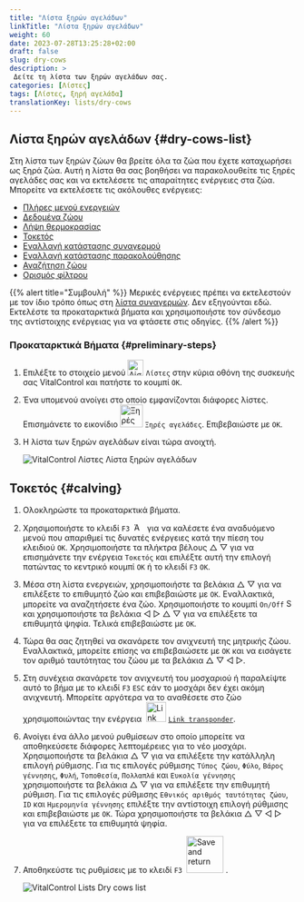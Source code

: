 ```yaml
---
title: "Λίστα ξηρών αγελάδων"
linkTitle: "Λίστα ξηρών αγελάδων"
weight: 60
date: 2023-07-28T13:25:28+02:00
draft: false
slug: dry-cows
description: >
 Δείτε τη λίστα των ξηρών αγελάδων σας.
categories: [Λίστες]
tags: [Λίστες, ξηρή αγελάδα]
translationKey: lists/dry-cows
---
```

## Λίστα ξηρών αγελάδων {#dry-cows-list}

Στη λίστα των ξηρών ζώων θα βρείτε όλα τα ζώα που έχετε καταχωρήσει ως ξηρά ζώα. Αυτή η λίστα θα σας βοηθήσει να παρακολουθείτε τις ξηρές αγελάδες σας και να εκτελέσετε τις απαραίτητες ενέργειες στα ζώα. Μπορείτε να εκτελέσετε τις ακόλουθες ενέργειες:

- [Πλήρες μενού ενεργειών](../alarm/#full-action-menu)
- [Δεδομένα ζώου](../alarm/#animal-data)
- [Λήψη θερμοκρασίας](../alarm/#take-temperature)
- [Τοκετός](#calving)
- [Εναλλαγή κατάστασης συναγερμού](../on-watch/#toggle-alarm-status)
- [Εναλλαγή κατάστασης παρακολούθησης](../alarm/#toggle-watch-status)
- [Αναζήτηση ζώου](../alarm/#search-animal)
- [Ορισμός φίλτρου](../alarm/#set-filter)

{{% alert title="Συμβουλή" %}}
Μερικές ενέργειες πρέπει να εκτελεστούν με τον ίδιο τρόπο όπως στη [λίστα συναγερμών](../alarm). Δεν εξηγούνται εδώ. Εκτελέστε τα προκαταρκτικά βήματα και χρησιμοποιήστε τον σύνδεσμο της αντίστοιχης ενέργειας για να φτάσετε στις οδηγίες.
{{% /alert %}}

### Προκαταρκτικά Βήματα {#preliminary-steps}

1. Επιλέξτε το στοιχείο μενού <img src="/icons/main/lists.svg" width="28" align="bottom" alt="Λίστες" /> `Λίστες` στην κύρια οθόνη της συσκευής σας VitalControl και πατήστε το κουμπί `OK`.

2. Ένα υπομενού ανοίγει στο οποίο εμφανίζονται διάφορες λίστες. Επισημάνετε το εικονίδιο <img src="/icons/lists/drycows.svg" width="40" align="bottom" alt="Ξηρές αγελάδες" /> `Ξηρές αγελάδες`. Επιβεβαιώστε με `OK`.

3. Η λίστα των ξηρών αγελάδων είναι τώρα ανοιχτή.

   ![VitalControl Λίστες Λίστα ξηρών αγελάδων](../images/firststeps5.png "Προκαταρκτικά Βήματα")

## Τοκετός {#calving}

1. Ολοκληρώστε τα προκαταρκτικά βήματα.

2. Χρησιμοποιήστε το κλειδί `F3` &nbsp;<img src="/icons/footer/open-popup.svg" width="15" align="bottom" alt="Άνοιγμα αναδυόμενου παραθύρου" />&nbsp; για να καλέσετε ένα αναδυόμενο μενού που απαριθμεί τις δυνατές ενέργειες κατά την πίεση του κλειδιού `OK`. Χρησιμοποιήστε τα πλήκτρα βέλους △ ▽ για να επισημάνετε την ενέργεια `Τοκετός` και επιλέξτε αυτή την επιλογή πατώντας το κεντρικό κουμπί `OK` ή το κλειδί `F3` `OK`.

3. Μέσα στη λίστα ενεργειών, χρησιμοποιήστε τα βελάκια △ ▽ για να επιλέξετε το επιθυμητό ζώο και επιβεβαιώστε με `OK`. Εναλλακτικά, μπορείτε να αναζητήσετε ένα ζώο. Χρησιμοποιήστε το κουμπί `On/Off` <img src="/icons/footer/search.svg" width="15" align="bottom" alt="Search" /> και χρησιμοποιήστε τα βελάκια ◁ ▷ △ ▽ για να επιλέξετε τα επιθυμητά ψηφία. Τελικά επιβεβαιώστε με `OK`.

4. Τώρα θα σας ζητηθεί να σκανάρετε τον ανιχνευτή της μητρικής ζώου. Εναλλακτικά, μπορείτε επίσης να επιβεβαιώσετε με `OK` και να εισάγετε τον αριθμό ταυτότητας του ζώου με τα βελάκια △ ▽ ◁ ▷.

5. Στη συνέχεια σκανάρετε τον ανιχνευτή του μοσχαριού ή παραλείψτε αυτό το βήμα με το κλειδί `F3` `ESC` εάν το μοσχάρι δεν έχει ακόμη ανιχνευτή. Μπορείτε αργότερα να το αναθέσετε στο ζώο χρησιμοποιώντας την ενέργεια &nbsp;<img src="/icons/actions/link-transponder.svg" width="35" align="bottom" alt="Link transponder" /> [`Link transponder`](../../actions/link-transponder).

6. Ανοίγει ένα άλλο μενού ρυθμίσεων στο οποίο μπορείτε να αποθηκεύσετε διάφορες λεπτομέρειες για το νέο μοσχάρι. Χρησιμοποιήστε τα βελάκια △ ▽ για να επιλέξετε την κατάλληλη επιλογή ρύθμισης. Για τις επιλογές ρύθμισης `Τύπος ζώου`, `Φύλο`, `Βάρος γέννησης`, `Φυλή`, `Τοποθεσία`, `Πολλαπλά` και `Ευκολία γέννησης` χρησιμοποιήστε τα βελάκια △ ▽ για να επιλέξετε την επιθυμητή ρύθμιση. Για τις επιλογές ρύθμισης `Εθνικός αριθμός ταυτότητας ζώου`, `ID` και `Ημερομηνία γέννησης` επιλέξτε την αντίστοιχη επιλογή ρύθμισης και επιβεβαιώστε με `OK`. Τώρα χρησιμοποιήστε τα βελάκια △ ▽ ◁ ▷ για να επιλέξετε τα επιθυμητά ψηφία.

7. Αποθηκεύστε τις ρυθμίσεις με το κλειδί `F3` &nbsp;<img src="/icons/footer/save_exit.svg" width="65" align="bottom" alt="Save and return" />&nbsp;.

   ![VitalControl Lists Dry cows list](../images/calving.png "Γέννηση")
